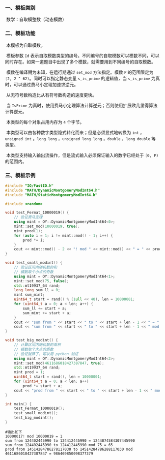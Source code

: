 ### 一、模板类别

​	数学：自取模整数（动态模数）

### 二、模板功能

​	本模板为自取模数。

​	模板参数 `Id` 表示自取模数类型的编号。不同编号的自取模数可以模数不同，可以同时存在。如果一道题目中出现了多个模数，就需要用到不同编号的自取模数。

​	模数在编译期为未知，在运行期通过 `set_mod` 方法指定。模数 `P` 的范围限定为 `[2, 2 ^ 62)`。同时可以指定静态变量 `s_is_prime` 的逻辑值，当 `s_is_prime` 为真时，可以通过费马小定理加速求逆元。

​	从无符号数构造比从有符号数构造的速度更快。

​	当 `IsPrime` 为真时，使用费马小定理算法计算逆元；否则使用扩展欧几里得算法计算逆元。

​	本类型的每个对象占用内存为 `4` 个字节。

​	本类型可以由各种数字类型隐式转化而来；但是必须显式地转换为 `int` ，`unsigned int` ，`long long` ，`unsigned long long` ，`double` ，`long double` 等类型。

​	本类型支持输入输出流操作，但是流式输入必须保证输入的数字已经处于 `[0, P)` 的范围内。

### 三、模板示例

```c++
#include "IO/FastIO.h"
#include "MATH/DynamicMontgomeryModInt64.h"
#include "MATH/StaticMontgomeryModInt64.h"

#include <random>

void test_Fermat_10000019() {
    // 验证费马定理
    using mint = OY::DynamicMontgomeryModInt64<0>;
    mint::set_mod(10000019, true);
    mint prod(1);
    for (auto i = 1; i != mint::mod() - 1; i++) {
        prod *= i;
    }
    cout << mint::mod() - 2 << "! mod " << mint::mod() << " = " << prod << endl;
}

void test_small_modint() {
    // 验证区间内随机数的和
    // 模数取个小点的奇数
    using mint = OY::DynamicMontgomeryModInt64<1>;
    mint::set_mod(75, false);
    std::mt19937_64 rand;
    long long sum_ll = 0;
    mint sum_mint;
    uint64_t start = rand() % (1ull << 40), len = 10000001;
    for (uint64_t a = 0; a < len; a++) {
        sum_ll += start + a;
        sum_mint += start + a;
    }
    cout << "sum from " << start << " to " << start + len - 1 << " = " << sum_ll << endl;
    cout << "sum from " << start << " to " << start + len - 1 << " mod " << mint::mod() << " = " << sum_mint << endl;
}

void test_big_modint() {
    // 计算区间内随机数的乘积
    // 模数取个大点的质数
    // 验证就算了，可以用 python 验证
    using mint = OY::DynamicMontgomeryModInt64<2>;
    mint::set_mod(4611686018427387847, true);
    std::mt19937_64 rand;
    mint prod = 1;
    uint64_t start = rand(), len = 10000001;
    for (uint64_t a = 0; a < len; a++)
        prod *= start + a;
    cout << "prod from " << start << " to " << start + len - 1 << " mod " << mint::mod() << " = " << prod << endl;
}

int main() {
    test_Fermat_10000019();
    test_small_modint();
    test_big_modint();
}
```

```
#输出如下
10000017! mod 10000019 = 1
sum from 124402445990 to 124412445990 = 1244074584307445990
sum from 124402445990 to 124412445990 mod 75 = 65
prod from 14514284786278117030 to 14514284786288117030 mod 4611686018427387847 = 986469850098377379

```

